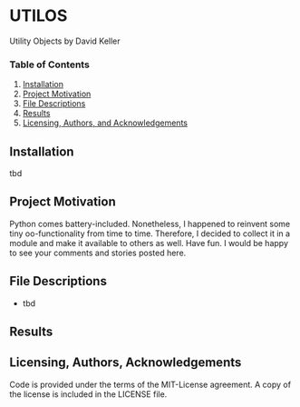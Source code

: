 # UTILOS

Utility Objects by David Keller


### Table of Contents

1. [Installation](#installation)
2. [Project Motivation](#motivation)
3. [File Descriptions](#files)
4. [Results](#results)
5. [Licensing, Authors, and Acknowledgements](#licensing)

## Installation <a name="installation"></a>

tbd

## Project Motivation<a name="motivation"></a>

Python comes battery-included. Nonetheless, I happened to reinvent some tiny oo-functionality from time to time. Therefore, I decided to collect it in a module and make it available to others as well. Have fun. I would be happy to see your comments and stories posted here.

## File Descriptions <a name="files"></a>

* tbd

## Results<a name="results"></a>



## Licensing, Authors, Acknowledgements<a name="licensing"></a>

Code is provided under the terms of the MIT-License agreement. A copy of the license is included in the LICENSE file.

